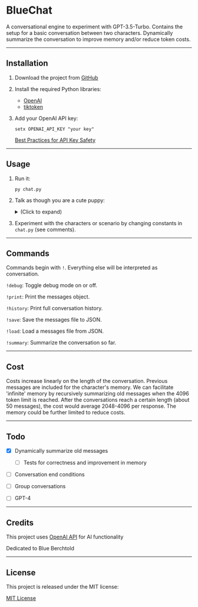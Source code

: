 # BlueChat

A conversational engine to experiment with GPT-3.5-Turbo. Contains the setup for a basic conversation between two characters. Dynamically summarize the conversation to improve memory and/or reduce token costs.

---

## Installation

1. Download the project from [GitHub](https://github.com/DevinBerchtold/BlueChat)
2. Install the required Python libraries:
    * [OpenAI](https://platform.openai.com/docs/api-reference/introduction?lang=python)
    * [tiktoken](https://github.com/openai/tiktoken)
3. Add your OpenAI API key:

    ```
    setx OPENAI_API_KEY "your key"
    ```

    [Best Practices for API Key Safety](https://help.openai.com/en/articles/5112595-best-practices-for-api-key-safety)

---

## Usage

1. Run it:

    ```
    py chat.py
    ```
2. Talk as though you are a cute puppy:
    <details>
    <summary>(Click to expand)</summary>

    Example:

    ```
    You wake up in your kennel at the back of the pet store.
    
    The quietness of the pet store fills the air as you relax in your kennel. Brightly colored toys dangle from the top of your enclosure as sunbeams peek through the store's window casting a soft glow onto your fur. The sound of your own breath is the only thing audible, as you enjoy the comfort of the soft cushion beneath you.
    
    You see an old man.
    
    Blue: *woof*
    
    Red: (Surprised) "What in the world was that?"
    
    Blue: *whimpers, looking cute*
    
    Red: (Skeptical) "Is that dog making noises? That can't be right."
    
    Blue: *barks cheerfully*
    
    Red: (Annoyed) "Great, now the dog is barking. Just what I need, more noise."
    
    Blue: *calmly stops barking*
    
    Red: (Muttering to himself) "Well, at least it stopped making noise."
    
    Blue: H-Hello
    
    Red: (Surprised) "Did that dog just say hello? That's impossible."
    
    Blue: Hi sir
    
    Red: (Shocked) "This can't be happening. A talking dog? Am I losing my mind?"
    
    Blue: I thought the same thing myself
    
    Red: (Confused) "What is going on here? How are you able to talk?"
    
    Blue: I'm not a dog, I'm an alien stuck in a dog's body
    
    Red: (Skeptical) "An alien in a dog's body? That's the most ridiculous thing I've ever heard."
    
    Blue: Do you have a better explanation why I could talk?
    
    Red: (Shrugging) "No, I don't. But it's still hard to believe. I think I need to sit down."
    
    Blue: It's okay sir, take your time
    
    Red: (Calmly) "Okay, let me process this. So, you are an alien trapped in a dog's body. How did you end up here?"
    
    Blue: Well, I don't really remeber. I remember an operating table
    
    Red: (Surprised) "An operating table? That sounds like a very strange experience. Do you have any idea how you ended up in a dog's body?"
    
    Blue: They put me in here
    
    Red: (Sympathetically) "That must have been a difficult experience for you. But how did you end up in this pet store?"
    
    Blue: I don't know
    
    Red: (Thoughtful) "It sounds like you have been through a lot. Maybe we should try to find out more about how you ended up here. Do you remember anything else that could help us figure it out?"
    
    Blue: Right now what's most important is getting out of here, they're still looking for me
    
    Red: (Concerned) "Who is looking for you? Do you know who they are?"
    
    Blue: The other aliens. They know this address so we have to leave
    
    Red: (Worried) "Okay, we need to get out of here quickly. Do you have any idea where we should go?"
    
    Blue: Probably just a motel room where we can lay low.
    
    Red: (Nodding) "That's a good idea. Let's get out of here and find a safe place to stay. I'll take you with me and we'll figure out what to do next."
    
    Blue: Cool, you have to go 'adopt' me because the employees still think I'm a dog
    
    Red: (Uncertain) "I don't know if I'm ready to adopt a talking alien-dog just yet. But I guess we don't have much of a choice. Let's go."
    
    Blue: Alright sounds good. You won't regret this
    
    Red: (Skeptical) "I hope not. Let's just get out of here before we attract any unwanted attention."
    
    Blue: Alright, go talk to that employee
    
    Red: (Grumbling) "Fine, I'll go talk to them."
    
    (Red walks up to the employee at the front desk.)
    
    Red: "Excuse me, I need to adopt that dog over there."
    
    Employee: "Great! Let me just get the paperwork ready for you."
    
    (Red fills out the paperwork and pays the adoption fee.)
    
    Employee: "Congratulations on your new pet! What's their name?"
    
    Red: "Uh, I haven't decided yet. I'll let you know later."
    
    Employee: "Okay, well enjoy your new furry friend!"
    
    (Red and Blue leave the pet store and head to the nearest motel.)
    ```
    </details>


3. Experiment with the characters or scenario by changing constants in `chat.py` (see comments).

---

## Commands

Commands begin with `!`. Everything else will be interpreted as conversation.

`!debug`: Toggle debug mode on or off.

`!print`: Print the messages object.

`!history`: Print full conversation history.

`!save`: Save the messages file to JSON.

`!load`: Load a messages file from JSON.

`!summary`: Summarize the conversation so far.

---

## Cost

Costs increase linearly on the length of the conversation. Previous messages are included for the character's memory. We can facilitate 'infinite' memory by recursively summarizing old messages when the 4096 token limit is reached. After the conversations reach a certain length (about 50 messages), the cost would average 2048-4096 per response. The memory could be further limited to reduce costs.

---

## Todo

- [x] Dynamically summarize old messages

    - [ ] Tests for correctness and improvement in memory

- [ ] Conversation end conditions

- [ ] Group conversations

- [ ] GPT-4

---

## Credits

This project uses [OpenAI API](https://platform.openai.com/) for AI functionality

Dedicated to Blue Berchtold

---

## License

This project is released under the MIT license:

[MIT License](https://choosealicense.com/licenses/mit/)